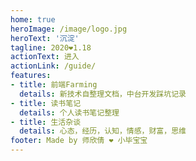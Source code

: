 ```yaml
---
home: true
heroImage: /image/logo.jpg
heroText: '沉淀'
tagline: 2020❤️1.18
actionText: 进入
actionLink: /guide/
features:
- title: 前端Farming
  details: 新技术自整理文档，中台开发踩坑记录
- title: 读书笔记
  details: 个人读书笔记整理
- title: 生活杂谈
  details: 心态，经历，认知，情感，财富，思维
footer: Made by 师欣倩 ❤️ 小毕宝宝 
---
```

